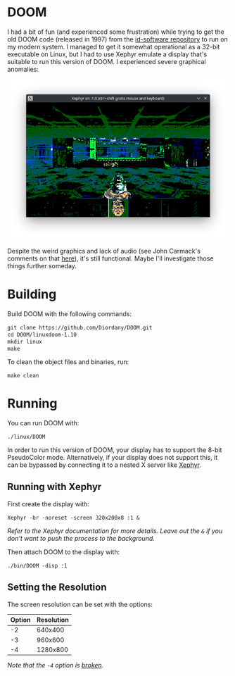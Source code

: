 # DOOM

I had a bit of fun (and experienced some frustration) while trying to get the old DOOM code (released in 1997) from the [id-software repository](https://github.com/id-Software/DOOM) to run on my modern system. I managed to get it somewhat operational as a 32-bit executable on Linux, but I had to use Xephyr emulate a display that's suitable to run this version of DOOM. I experienced severe graphical anomalies:

![xephyr.png](doc/img/xephyr.png)

Despite the weird graphics and lack of audio (see John Carmack's comments on that [here](README-id-software.txt#L12)), it's still functional. Maybe I'll investigate those things further someday.

# Building

Build DOOM with the following commands:

```
git clone https://github.com/Diordany/DOOM.git
cd DOOM/linuxdoom-1.10
mkdir linux
make
```

To clean the object files and binaries, run:

```
make clean
```

# Running

You can run DOOM with:

```
./linux/DOOM
```

In order to run this version of DOOM, your display has to support the 8-bit PseudoColor mode. Alternatively, if your display does not support this, it can be bypassed by connecting it to a nested X server like [Xephyr](https://wiki.archlinux.org/title/Xephyr).

## Running with Xephyr

First create the display with:

```
Xephyr -br -noreset -screen 320x200x8 :1 &
```

*Refer to the Xephyr documentation for more details. Leave out the `&` if you don't want to push the process to the background.*

Then attach DOOM to the display with:

```
./bin/DOOM -disp :1
```

## Setting the Resolution

The screen resolution can be set with the options:

| Option | Resolution |
|--------|------------|
| -2     | 640x400    |
| -3     | 960x600    |
| -4     | 1280x800   |

*Note that the `-4` option is [broken](linuxdoom-1.10/i_video.c#L478).*